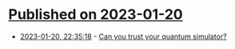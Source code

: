 # [Published on 2023-01-20](index.md)

* [2023-01-20, 22:35:18](https://news.ycombinator.com/item?id=34461054) - [Can you trust your quantum simulator?](https://news.mit.edu/2023/quantum-simulator-randomness-0118)
